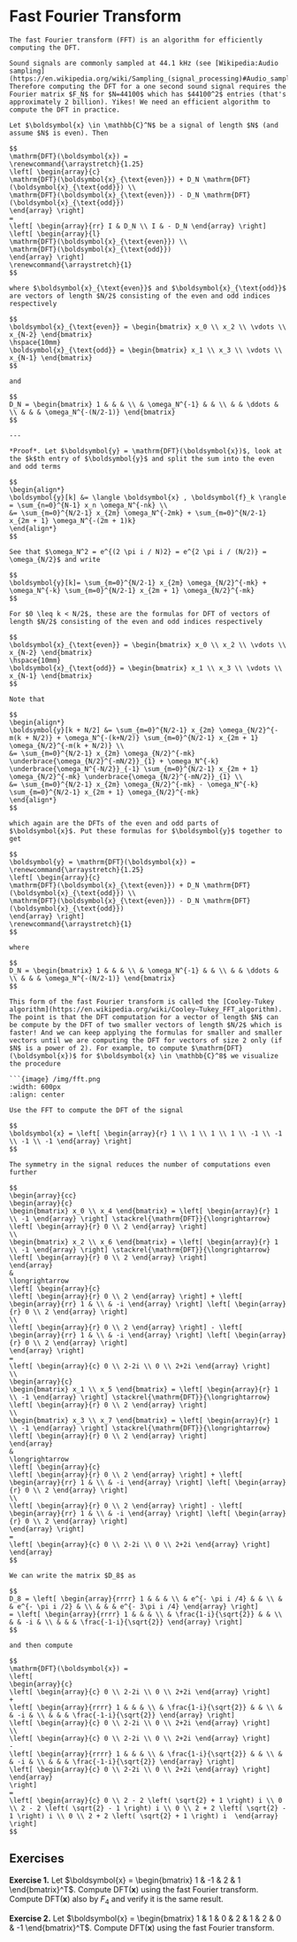 # Fast Fourier Transform

```{div} bigidea
The fast Fourier transform (FFT) is an algorithm for efficiently computing the DFT.
```

```{div} note
Sound signals are commonly sampled at 44.1 kHz (see [Wikipedia:Audio sampling](https://en.wikipedia.org/wiki/Sampling_(signal_processing)#Audio_sampling)). Therefore computing the DFT for a one second sound signal requires the Fourier matrix $F_N$ for $N=44100$ which has $44100^2$ entries (that's approximately 2 billion). Yikes! We need an efficient algorithm to compute the DFT in practice.
```

```{div} theorem
Let $\boldsymbol{x} \in \mathbb{C}^N$ be a signal of length $N$ (and assume $N$ is even). Then

$$
\mathrm{DFT}(\boldsymbol{x}) =
\renewcommand{\arraystretch}{1.25}
\left[ \begin{array}{c}
\mathrm{DFT}(\boldsymbol{x}_{\text{even}}) + D_N \mathrm{DFT}(\boldsymbol{x}_{\text{odd}}) \\
\mathrm{DFT}(\boldsymbol{x}_{\text{even}}) - D_N \mathrm{DFT}(\boldsymbol{x}_{\text{odd}})
\end{array} \right]
=
\left[ \begin{array}{rr} I & D_N \\ I & - D_N \end{array} \right]
\left[ \begin{array}{l}
\mathrm{DFT}(\boldsymbol{x}_{\text{even}}) \\
\mathrm{DFT}(\boldsymbol{x}_{\text{odd}})
\end{array} \right]
\renewcommand{\arraystretch}{1}
$$

where $\boldsymbol{x}_{\text{even}}$ and $\boldsymbol{x}_{\text{odd}}$ are vectors of length $N/2$ consisting of the even and odd indices respectively

$$
\boldsymbol{x}_{\text{even}} = \begin{bmatrix} x_0 \\ x_2 \\ \vdots \\ x_{N-2} \end{bmatrix}
\hspace{10mm}
\boldsymbol{x}_{\text{odd}} = \begin{bmatrix} x_1 \\ x_3 \\ \vdots \\ x_{N-1} \end{bmatrix}
$$

and

$$
D_N = \begin{bmatrix} 1 & & & \\ & \omega_N^{-1} & & \\ & & \ddots & \\ & & & \omega_N^{-(N/2-1)} \end{bmatrix}
$$

---

*Proof*. Let $\boldsymbol{y} = \mathrm{DFT}(\boldsymbol{x})$, look at the $k$th entry of $\boldsymbol{y}$ and split the sum into the even and odd terms

$$
\begin{align*}
\boldsymbol{y}[k] &= \langle \boldsymbol{x} , \boldsymbol{f}_k \rangle = \sum_{n=0}^{N-1} x_n \omega_N^{-nk} \\
&= \sum_{m=0}^{N/2-1} x_{2m} \omega_N^{-2mk} + \sum_{m=0}^{N/2-1} x_{2m + 1} \omega_N^{-(2m + 1)k}
\end{align*}
$$

See that $\omega_N^2 = e^{(2 \pi i / N)2} = e^{2 \pi i / (N/2)} = \omega_{N/2}$ and write

$$
\boldsymbol{y}[k]= \sum_{m=0}^{N/2-1} x_{2m} \omega_{N/2}^{-mk} + \omega_N^{-k} \sum_{m=0}^{N/2-1} x_{2m + 1} \omega_{N/2}^{-mk}
$$

For $0 \leq k < N/2$, these are the formulas for DFT of vectors of length $N/2$ consisting of the even and odd indices respectively

$$
\boldsymbol{x}_{\text{even}} = \begin{bmatrix} x_0 \\ x_2 \\ \vdots \\ x_{N-2} \end{bmatrix}
\hspace{10mm}
\boldsymbol{x}_{\text{odd}} = \begin{bmatrix} x_1 \\ x_3 \\ \vdots \\ x_{N-1} \end{bmatrix}
$$

Note that

$$
\begin{align*}
\boldsymbol{y}[k + N/2] &= \sum_{m=0}^{N/2-1} x_{2m} \omega_{N/2}^{-m(k + N/2)} + \omega_N^{-(k+N/2)} \sum_{m=0}^{N/2-1} x_{2m + 1} \omega_{N/2}^{-m(k + N/2)} \\
&= \sum_{m=0}^{N/2-1} x_{2m} \omega_{N/2}^{-mk} \underbrace{\omega_{N/2}^{-mN/2}}_{1} + \omega_N^{-k} \underbrace{\omega_N^{-N/2}}_{-1} \sum_{m=0}^{N/2-1} x_{2m + 1} \omega_{N/2}^{-mk} \underbrace{\omega_{N/2}^{-mN/2}}_{1} \\
&= \sum_{m=0}^{N/2-1} x_{2m} \omega_{N/2}^{-mk} - \omega_N^{-k} \sum_{m=0}^{N/2-1} x_{2m + 1} \omega_{N/2}^{-mk}
\end{align*}
$$

which again are the DFTs of the even and odd parts of $\boldsymbol{x}$. Put these formulas for $\boldsymbol{y}$ together to get

$$
\boldsymbol{y} = \mathrm{DFT}(\boldsymbol{x}) =
\renewcommand{\arraystretch}{1.25}
\left[ \begin{array}{c}
\mathrm{DFT}(\boldsymbol{x}_{\text{even}}) + D_N \mathrm{DFT}(\boldsymbol{x}_{\text{odd}}) \\
\mathrm{DFT}(\boldsymbol{x}_{\text{even}}) - D_N \mathrm{DFT}(\boldsymbol{x}_{\text{odd}})
\end{array} \right]
\renewcommand{\arraystretch}{1}
$$

where

$$
D_N = \begin{bmatrix} 1 & & & \\ & \omega_N^{-1} & & \\ & & \ddots & \\ & & & \omega_N^{-(N/2-1)} \end{bmatrix}
$$
```

````{div} note
This form of the fast Fourier transform is called the [Cooley-Tukey algorithm](https://en.wikipedia.org/wiki/Cooley–Tukey_FFT_algorithm). The point is that the DFT computation for a vector of length $N$ can be compute by the DFT of two smaller vectors of length $N/2$ which is faster! And we can keep applying the formulas for smaller and smaller vectors until we are computing the DFT for vectors of size 2 only (if $N$ is a power of 2). For example, to compute $\mathrm{DFT}(\boldsymbol{x})$ for $\boldsymbol{x} \in \mathbb{C}^8$ we visualize the procedure

```{image} /img/fft.png
:width: 600px
:align: center

````

```{div} example
Use the FFT to compute the DFT of the signal

$$
\boldsymbol{x} = \left[ \begin{array}{r} 1 \\ 1 \\ 1 \\ 1 \\ -1 \\ -1 \\ -1 \\ -1 \end{array} \right]
$$

The symmetry in the signal reduces the number of computations even further

$$
\begin{array}{cc}
\begin{array}{c}
\begin{bmatrix} x_0 \\ x_4 \end{bmatrix} = \left[ \begin{array}{r} 1 \\ -1 \end{array} \right] \stackrel{\mathrm{DFT}}{\longrightarrow} \left[ \begin{array}{r} 0 \\ 2 \end{array} \right]
\\
\begin{bmatrix} x_2 \\ x_6 \end{bmatrix} = \left[ \begin{array}{r} 1 \\ -1 \end{array} \right] \stackrel{\mathrm{DFT}}{\longrightarrow} \left[ \begin{array}{r} 0 \\ 2 \end{array} \right]
\end{array}
&
\longrightarrow
\left[ \begin{array}{c}
\left[ \begin{array}{r} 0 \\ 2 \end{array} \right] + \left[ \begin{array}{rr} 1 & \\ & -i \end{array} \right] \left[ \begin{array}{r} 0 \\ 2 \end{array} \right]
\\
\left[ \begin{array}{r} 0 \\ 2 \end{array} \right] - \left[ \begin{array}{rr} 1 & \\ & -i \end{array} \right] \left[ \begin{array}{r} 0 \\ 2 \end{array} \right]
\end{array} \right]
=
\left[ \begin{array}{c} 0 \\ 2-2i \\ 0 \\ 2+2i \end{array} \right]
\\
\begin{array}{c}
\begin{bmatrix} x_1 \\ x_5 \end{bmatrix} = \left[ \begin{array}{r} 1 \\ -1 \end{array} \right] \stackrel{\mathrm{DFT}}{\longrightarrow} \left[ \begin{array}{r} 0 \\ 2 \end{array} \right]
\\
\begin{bmatrix} x_3 \\ x_7 \end{bmatrix} = \left[ \begin{array}{r} 1 \\ -1 \end{array} \right] \stackrel{\mathrm{DFT}}{\longrightarrow} \left[ \begin{array}{r} 0 \\ 2 \end{array} \right]
\end{array}
&
\longrightarrow
\left[ \begin{array}{c}
\left[ \begin{array}{r} 0 \\ 2 \end{array} \right] + \left[ \begin{array}{rr} 1 & \\ & -i \end{array} \right] \left[ \begin{array}{r} 0 \\ 2 \end{array} \right]
\\
\left[ \begin{array}{r} 0 \\ 2 \end{array} \right] - \left[ \begin{array}{rr} 1 & \\ & -i \end{array} \right] \left[ \begin{array}{r} 0 \\ 2 \end{array} \right]
\end{array} \right]
=
\left[ \begin{array}{c} 0 \\ 2-2i \\ 0 \\ 2+2i \end{array} \right]
\end{array}
$$

We can write the matrix $D_8$ as

$$
D_8 = \left[ \begin{array}{rrrr} 1 & & & \\ & e^{- \pi i /4} & & \\ & & e^{- \pi i /2} & \\ & & & e^{- 3\pi i /4} \end{array} \right]
= \left[ \begin{array}{rrrr} 1 & & & \\ & \frac{1-i}{\sqrt{2}} & & \\ & & -i & \\ & & & \frac{-1-i}{\sqrt{2}} \end{array} \right]
$$

and then compute

$$
\mathrm{DFT}(\boldsymbol{x}) =
\left[
\begin{array}{c}
\left[ \begin{array}{c} 0 \\ 2-2i \\ 0 \\ 2+2i \end{array} \right]
+
\left[ \begin{array}{rrrr} 1 & & & \\ & \frac{1-i}{\sqrt{2}} & & \\ & & -i & \\ & & & \frac{-1-i}{\sqrt{2}} \end{array} \right]
\left[ \begin{array}{c} 0 \\ 2-2i \\ 0 \\ 2+2i \end{array} \right]
\\
\left[ \begin{array}{c} 0 \\ 2-2i \\ 0 \\ 2+2i \end{array} \right]
-
\left[ \begin{array}{rrrr} 1 & & & \\ & \frac{1-i}{\sqrt{2}} & & \\ & & -i & \\ & & & \frac{-1-i}{\sqrt{2}} \end{array} \right]
\left[ \begin{array}{c} 0 \\ 2-2i \\ 0 \\ 2+2i \end{array} \right]
\end{array}
\right]
=
\left[ \begin{array}{c} 0 \\ 2 - 2 \left( \sqrt{2} + 1 \right) i \\ 0 \\ 2 - 2 \left( \sqrt{2} - 1 \right) i \\ 0 \\ 2 + 2 \left( \sqrt{2} - 1 \right) i \\ 0 \\ 2 + 2 \left( \sqrt{2} + 1 \right) i  \end{array} \right]
$$
```

## Exercises

**Exercise 1.** Let $\boldsymbol{x} = \begin{bmatrix} 1 & -1 & 2 & 1 \end{bmatrix}^T$. Compute $\mathrm{DFT}(\boldsymbol{x})$ using the fast Fourier transform. Compute $\mathrm{DFT}(\boldsymbol{x})$ also by $F_4$ and verify it is the same result.

**Exercise 2.** Let $\boldsymbol{x} = \begin{bmatrix} 1 & 1 & 0 & 2 & 1 & 2 & 0 & -1 \end{bmatrix}^T$. Compute $\mathrm{DFT}(\boldsymbol{x})$ using the fast Fourier transform.
